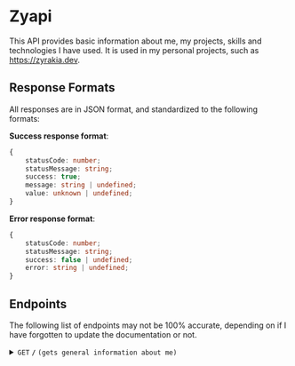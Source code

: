 # Zyapi

This API provides basic information about me, my projects, skills and technologies I have used. It is used in my personal projects, such as https://zyrakia.dev.

## Response Formats

All responses are in JSON format, and standardized to the following formats:

**Success response format**:

```ts
{
	statusCode: number;
	statusMessage: string;
	success: true;
	message: string | undefined;
	value: unknown | undefined;
}
```

**Error response format**:

```ts
{
	statusCode: number;
	statusMessage: string;
	success: false | undefined;
	error: string | undefined;
}
```

## Endpoints

The following list of endpoints may not be 100% accurate, depending on if I have forgotten to update the documentation or not.

<details>
 <summary><code>GET</code> <code><b>/</b></code> <code>(gets general information about me)</code></summary>

##### Response Value

```ts
{
	name: string;
	alias: string;
	avatar_url: string;
	bio: string;
	age: number;
	location: string;
	contact: {
		email: string;
		website: string;
		github: string;
		linkedin: string;
		twitter: string;
	}
}
```

</details>
